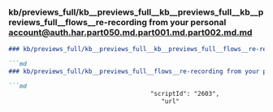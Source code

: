 ### kb/previews_full/kb__previews_full__kb__previews_full__kb__previews_full__flows__re-recording from your personal account@auth.har.part050.md.part001.md.part002.md.md

```md
### kb/previews_full/kb__previews_full__kb__previews_full__flows__re-recording from your personal account@auth.har.part050.md.part001.md.part002.md

```md
### kb/previews_full/kb__previews_full__flows__re-recording from your personal account@auth.har.part050.md.part001.md (part 002)

```md
                                       "scriptId": "2603",
                                          "url"
```

```

```

```
